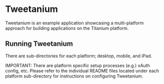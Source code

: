 # Tweetanium

Tweetanium is an example application showcasing a multi-platform approach for building applications
on the Titanium platform.

## Running Tweetanium

There are sub-directories for each platform; desktop, mobile, and iPad.

IMPORTANT: There are platform specific setup processes (e.g.) xAuth config, etc.  Please refer to the individual 
README files located under each platform sub-directory for instructions on configuring Tweetanium.